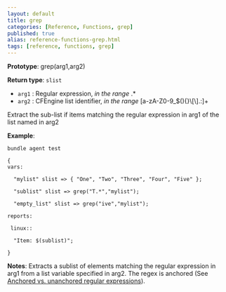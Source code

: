 ```yaml
---
layout: default
title: grep
categories: [Reference, Functions, grep]
published: true
alias: reference-functions-grep.html
tags: [reference, functions, grep]
---
```


**Prototype**: grep(arg1,arg2) 

**Return type**: `slist`

* `arg1` : Regular expression, *in the range* .\*
* `arg2` : CFEngine list identifier, *in the range*
[a-zA-Z0-9\_\$(){}\\[\\].:]+

Extract the sub-list if items matching the regular expression in arg1 of
the list named in arg2

**Example**:

```cf3
bundle agent test

{
vars:

  "mylist" slist => { "One", "Two", "Three", "Four", "Five" };

  "sublist" slist => grep("T.*","mylist");

  "empty_list" slist => grep("ive","mylist");

reports:

 linux::

  "Item: $(sublist)";

}
```

**Notes**:
Extracts a sublist of elements matching the regular expression in arg1
from a list variable specified in arg2. The regex is anchored (See
[Anchored vs. unanchored regular
expressions](#Anchored-vs_002e-unanchored-regular-expressions)).
